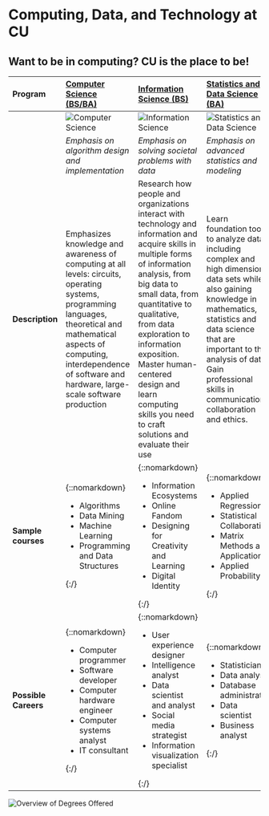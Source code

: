 # Computing, Data, and Technology at CU

## Want to be in computing? CU is the place to be!

| **Program** | [Computer Science (BS/BA)](https://kenbod.github.io/computing_paths/CS.html) | [Information Science (BS)](https://kenbod.github.io/computing_paths/IS.html) | [Statistics and Data Science (BA)](https://kenbod.github.io/computing_paths/SDS.html) | [Technology, Arts, and Media (BS)](https://kenbod.github.io/computing_paths/TAM.html) |
|:-----------|:-----------|:------------|:------------|:------------|
| &nbsp; | ![Computer Science](https://kenbod.github.io/computing_paths/images/Code.png "Computer Science") | ![Information Science](https://kenbod.github.io/computing_paths/images/InformationScience.png "Information Science") | ![Statistics and Data Science](https://kenbod.github.io/computing_paths/images/SDS.png "Statistics and Data Science") | ![TAM](https://kenbod.github.io/computing_paths/images/new_tam.png "Technology, Arts, and Media") |
| &nbsp; | _Emphasis on algorithm design and implementation_ | _Emphasis on solving societal problems with data_ | _Emphasis on advanced statistics and modeling_ | _Emphasis on making, arts + engineering_ |
| **Description** | Emphasizes knowledge and awareness of computing at all levels: circuits, operating systems, programming languages, theoretical and mathematical aspects of computing, interdependence of software and hardware, large-scale software production | Research how people and organizations interact with technology and information and acquire skills in multiple forms of information analysis, from big data to small data, from quantitative to qualitative, from data exploration to information exposition. Master human-centered design and learn computing skills you need to craft solutions and evaluate their use | Learn foundation tools to analyze data, including complex and high dimensional data sets while also gaining knowledge in mathematics, statistics and data science that are important to the analysis of data. Gain professional skills in communication, collaboration and ethics. | Gain with the necessary technical, theoretical and historical perspectives so you can contribute to the development of new functionalities, aesthetics and innovations of creative technology. This program infuses creativity into technology and integrates a technically rigorous education with critical thinking, problem solving, design and creative production. |
| **Sample courses** | {::nomarkdown}<ul><li>Algorithms</li><li>Data Mining</li><li>Machine Learning</li><li>Programming and Data Structures</li></ul>{:/} | {::nomarkdown}<ul><li>Information Ecosystems</li><li>Online Fandom</li><li>Designing for Creativity and Learning</li><li>Digital Identity</li></ul>{:/} | {::nomarkdown}<ul><li>Applied Regression</li><li>Statistical Collaboration</li><li>Matrix Methods and Applications</li><li>Applied Probability</li></ul>{:/} | {::nomarkdown}<ul><li>Mobile Application Development</li><li>Web Front-End Development</li><li>Animation</li></ul>{:/} |
| **Possible Careers** | {::nomarkdown}<ul><li>Computer programmer</li><li>Software developer</li><li>Computer hardware engineer</li><li>Computer systems analyst</li><li>IT consultant</li></ul>{:/} | {::nomarkdown}<ul><li>User experience designer</li><li>Intelligence analyst</li><li>Data scientist and analyst</li><li>Social media strategist</li><li>Information visualization specialist</li></ul>{:/} | {::nomarkdown}<ul><li>Statistician</li><li>Data analyst</li><li>Database administrator</li><li>Data scientist</li><li>Business analyst</li></ul>{:/} | {::nomarkdown}<ul><li>3D modeling, gaming and simulation</li><li>Web design and development</li><li>Visual Communication</li><li>Robotics and physical computing</li></ul>{:/} |

![Overview of Degrees Offered](https://kenbod.github.io/computing_paths/images/DegreesOffered.png "Find Your Fit")

